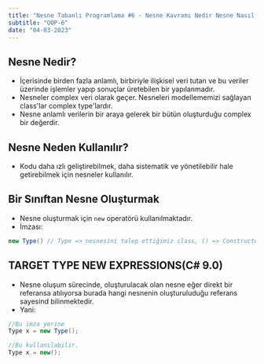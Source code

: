 ```yaml
---
title: "Nesne Tabanlı Programlama #6 - Nesne Kavramı Nedir Nesne Nasıl Oluşturulur - new Operatörü"
subtitle: "OOP-6"
date: "04-03-2023"
---
```


## **Nesne Nedir?**

- İçerisinde birden fazla anlamlı, birbiriyle ilişkisel veri tutan ve bu veriler üzerinde işlemler yapıp sonuçlar üretebilen bir yapılanmadır.
- Nesneler complex veri olarak geçer. Nesneleri modellememizi sağlayan class'lar complex type'lardır.
- Nesne anlamlı verilerin bir araya gelerek bir bütün oluşturduğu complex bir değerdir.

## **Nesne Neden Kullanılır?**

- Kodu daha ızlı geliştirebilmek, daha sistematik ve yönetilebilir hale getirebilmek için nesneler kullanılır.

## **Bir Sınıftan Nesne Oluşturmak**

- Nesne oluşturmak için `new` operatörü kullanılmaktadır.
- İmzası:

```csharp
new Type() // Type => nesnesini talep ettiğimiz class, () => Constructor metot
```

## **TARGET TYPE NEW EXPRESSIONS(C# 9.0)**

- Nesne oluşum sürecinde, oluşturulacak olan nesne eğer direkt bir referansa atılıyorsa burada hangi nesnenin oluşturuluduğu referans sayesind bilinmektedir.
- Yani:

```csharp
//Bu imza yerine
Type x = new Type();

//Bu kullanılabilir.
Type x = new();
```
